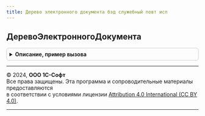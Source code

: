 ```yaml
---
title: Дерево электронного документа бэд служебный повт исп
---
```



## ДеревоЭлектронногоДокумента
<details style="margin: 1em 0; padding: 0.5em; border: 1px solid #ccc; border-radius: 6px;">

<summary style="font-weight: bold; cursor: pointer;">Описание, пример вызова</summary>

```bsl

// Формирует дерево данных для заполнения или чтения прикладным решением.
//
// Параметры:
//  ПутьКМакету - Строка - путь к макету в формате "ИмяОбработки.ИмяМакета", например,
//                         "ОбменСКонтрагентами.Акт501_Исполнитель" (см. Обработка.ОбменСКонтрагентами.Макеты).
//
// Возвращаемое значение:
//  ДеревоЗначений - Дерево документа.
//
Функция ДеревоЭлектронногоДокумента(ПутьКМакету) Экспорт
```

Пример вызова
```bsl
Результат = ДеревоЭлектронногоДокументаБЭДСлужебныйПовтИсп.ДеревоЭлектронногоДокумента(ПутьКМакету) 
```
</details>

---

© 2024, **ООО 1С-Софт**  
Все права защищены. Эта программа и сопроводительные материалы предоставляются  
в соответствии с условиями лицензии [Attribution 4.0 International (CC BY 4.0)](https://creativecommons.org/licenses/by/4.0/legalcode).

---
